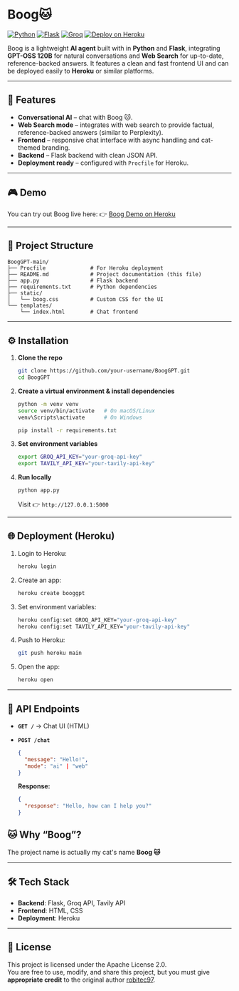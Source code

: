 # Boog🐱

[![Python](https://img.shields.io/badge/python-3.10+-blue.svg)](https://www.python.org/)
[![Flask](https://img.shields.io/badge/flask-2.x-lightgrey.svg)](https://flask.palletsprojects.com/)
[![Groq](https://img.shields.io/badge/LLM-Groq-green.svg)](https://groq.com/)
[![Deploy on Heroku](https://img.shields.io/badge/deploy-heroku-purple.svg)](https://heroku.com/deploy)

Boog is a lightweight **AI agent** built with in **Python** and **Flask**, integrating **GPT-OSS 120B** for natural conversations and **Web Search** for up-to-date, reference-backed answers.
It features a clean and fast frontend UI and can be deployed easily to **Heroku** or similar platforms.

---

## 🚀 Features

* **Conversational AI** – chat with Boog 🐱.
* **Web Search mode** – integrates with web search to provide factual, reference-backed answers (similar to Perplexity).
* **Frontend** – responsive chat interface with async handling and cat-themed branding.
* **Backend** – Flask backend with clean JSON API.
* **Deployment ready** – configured with `Procfile` for Heroku.

---

## 🎮 Demo

You can try out Boog live here: 👉 [Boog Demo on Heroku](https://boog-gpt-a52a0df7bf72.herokuapp.com/)

---

## 📂 Project Structure

```
BoogGPT-main/
├── Procfile              # For Heroku deployment
├── README.md             # Project documentation (this file)
├── app.py                # Flask backend
├── requirements.txt      # Python dependencies
├── static/
│   └── boog.css          # Custom CSS for the UI
└── templates/
    └── index.html        # Chat frontend
```

---

## ⚙️ Installation

1. **Clone the repo**

   ```bash
   git clone https://github.com/your-username/BoogGPT.git
   cd BoogGPT
   ```

2. **Create a virtual environment & install dependencies**

   ```bash
   python -m venv venv
   source venv/bin/activate   # On macOS/Linux
   venv\Scripts\activate      # On Windows

   pip install -r requirements.txt
   ```

3. **Set environment variables**

   ```bash
   export GROQ_API_KEY="your-groq-api-key"
   export TAVILY_API_KEY="your-tavily-api-key"
   ```

4. **Run locally**

   ```bash
   python app.py
   ```

   Visit 👉 `http://127.0.0.1:5000`

---

## 🌐 Deployment (Heroku)

1. Login to Heroku:

   ```bash
   heroku login
   ```

2. Create an app:

   ```bash
   heroku create booggpt
   ```

3. Set environment variables:

   ```bash
   heroku config:set GROQ_API_KEY="your-groq-api-key"
   heroku config:set TAVILY_API_KEY="your-tavily-api-key"
   ```

4. Push to Heroku:

   ```bash
   git push heroku main
   ```

5. Open the app:

   ```bash
   heroku open
   ```

---

## 🔑 API Endpoints

* **`GET /`** → Chat UI (HTML)
* **`POST /chat`**

  ```json
  {
    "message": "Hello!",
    "mode": "ai" | "web"
  }
  ```

  **Response:**

  ```json
  {
    "response": "Hello, how can I help you?"
  }
  ```


## 🐱 Why “Boog”?

The project name is actually my cat's name **Boog 🐱**

---

## 🛠️ Tech Stack

* **Backend**: Flask, Groq API, Tavily API
* **Frontend**: HTML, CSS
* **Deployment**: Heroku

---

## 📜 License

This project is licensed under the Apache License 2.0.  
You are free to use, modify, and share this project, but you must give **appropriate credit** to the original author [robitec97](https://github.com/robitec97).


